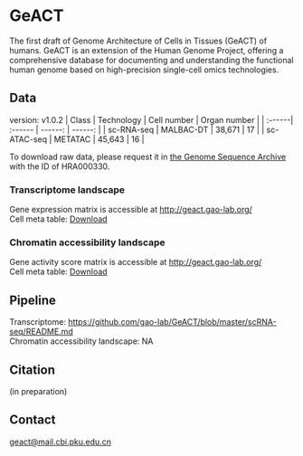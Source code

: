# GeACT

The first draft of Genome Architecture of Cells in Tissues (GeACT) of humans. GeACT is an extension of the Human Genome Project, offering a comprehensive database for documenting and understanding the functional human genome based on high-precision single-cell omics technologies.

## Data
version: v1.0.2
| Class | Technology | Cell number | Organ number |
| :------| :------ | ------: | ------: |
| sc-RNA-seq | MALBAC-DT | 38,671 | 17 |
| sc-ATAC-seq | METATAC | 45,643 | 16 |

To download raw data, please request it in [the Genome Sequence Archive](https://bigd.big.ac.cn/gsa-human/) with the ID of HRA000330.

### Transcriptome landscape
Gene expression matrix is accessible at http://geact.gao-lab.org/  
Cell meta table: [Download](https://github.com/gao-lab/GeACT/blob/master/scRNA-seq/pooled_data_all/All/cell_metatable_filtered_aligned.txt)

### Chromatin accessibility landscape
Gene activity score matrix is accessible at http://geact.gao-lab.org/  
Cell meta table: [Download](https://github.com/gao-lab/GeACT/blob/master/METATAC/pooled_data_all/All/cell_metatable_ATAC_global.txt)

## Pipeline
Transcriptome: https://github.com/gao-lab/GeACT/blob/master/scRNA-seq/README.md  
Chromatin accessibility landscape: NA

## Citation
(in preparation)

## Contact
geact@mail.cbi.pku.edu.cn
